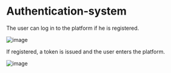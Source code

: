 # Authentication-system

The user can log in to the platform if he is registered.  


![image](https://user-images.githubusercontent.com/47563193/77858785-02169680-71dc-11ea-898a-722dacf92347.png)


If registered, a token is issued and the user enters the platform.

    
![image](https://user-images.githubusercontent.com/47563193/77862715-9e986300-71f3-11ea-8f63-758bffb76526.png)
